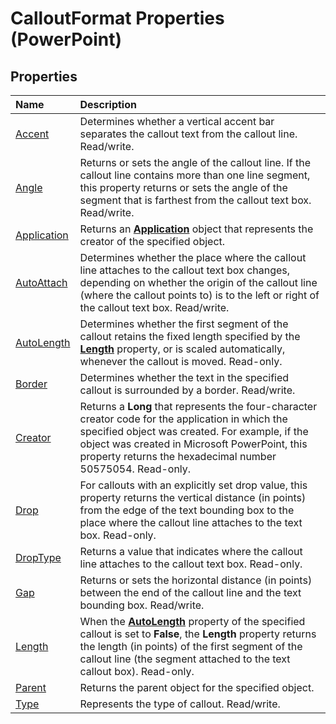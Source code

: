 
# CalloutFormat Properties (PowerPoint)

## Properties



|**Name**|**Description**|
|:-----|:-----|
|[Accent](901ad22d-2690-06c2-7327-9bf463585aa5.md)|Determines whether a vertical accent bar separates the callout text from the callout line. Read/write.|
|[Angle](75ce8b84-f7f5-a15a-291b-3f9713bddce7.md)|Returns or sets the angle of the callout line. If the callout line contains more than one line segment, this property returns or sets the angle of the segment that is farthest from the callout text box. Read/write.|
|[Application](0c276f4f-5c1d-5c4a-caeb-2367c5822b26.md)|Returns an  **[Application](978c2b99-4271-b953-4283-73b5f3d96f41.md)** object that represents the creator of the specified object.|
|[AutoAttach](bb11ebc3-c84b-9bc0-0bb2-ae30690c7828.md)|Determines whether the place where the callout line attaches to the callout text box changes, depending on whether the origin of the callout line (where the callout points to) is to the left or right of the callout text box. Read/write.|
|[AutoLength](40578d3b-b23d-cf11-51a0-d59c3cf2a226.md)|Determines whether the first segment of the callout retains the fixed length specified by the  **[Length](b0144e68-b495-0ef3-b228-599e56b7833e.md)** property, or is scaled automatically, whenever the callout is moved. Read-only.|
|[Border](8183f14b-1432-300a-cf2b-650905661e53.md)|Determines whether the text in the specified callout is surrounded by a border. Read/write.|
|[Creator](c7e4484e-9384-88fb-17ba-da3b2d2c8dc2.md)|Returns a  **Long** that represents the four-character creator code for the application in which the specified object was created. For example, if the object was created in Microsoft PowerPoint, this property returns the hexadecimal number 50575054. Read-only.|
|[Drop](634bc753-2960-b699-535e-93c66fce280d.md)|For callouts with an explicitly set drop value, this property returns the vertical distance (in points) from the edge of the text bounding box to the place where the callout line attaches to the text box. Read-only.|
|[DropType](993a7cb5-afc6-0683-d8f1-5b71633f07bf.md)|Returns a value that indicates where the callout line attaches to the callout text box. Read-only.|
|[Gap](f7fa7ba7-18ab-2b72-a6a1-5bc252e47d49.md)|Returns or sets the horizontal distance (in points) between the end of the callout line and the text bounding box. Read/write.|
|[Length](b0144e68-b495-0ef3-b228-599e56b7833e.md)|When the  **[AutoLength](40578d3b-b23d-cf11-51a0-d59c3cf2a226.md)** property of the specified callout is set to **False**, the **Length** property returns the length (in points) of the first segment of the callout line (the segment attached to the text callout box). Read-only.|
|[Parent](8739b1d2-eab0-373f-7bf4-7262eae4b758.md)|Returns the parent object for the specified object.|
|[Type](d7cb3fa3-2100-6bcf-de5f-45d21e03f07f.md)|Represents the type of callout. Read/write.|
